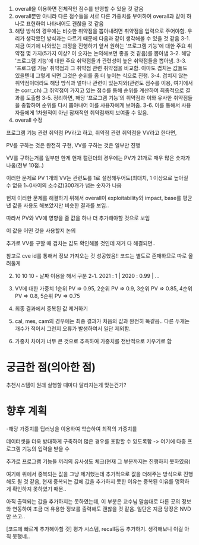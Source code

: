 1. overall을 이용하면 전체적인 점수를 반영할 수 있을 것 같음
2. overall뿐만 아니라 다른 점수들을 서로 다른 가중치를 부여하여 overall과 같이 하나로 표현하여 나타내어도 괜찮을 것 같음
3. 해당 방식의 경우에는 비슷한 취약점을 뽑아내려면 취약점을 입력으로 주어야함. 우리가 생각했던 방식과는 다르기 때문에 다음과 같이 생각해볼 수 있을 것 같음
3-1. 지금 여기에 나와있는 과정을 진행하기 앞서 원하는 '프로그램 기능'에 대한 주요 취약점 몇 가지(5가지 이상? 이 숫자는 논의해보면 좋을 것 같음)를 뽑아냄
3-2. 해당 '프로그램 기능'에 대한 주요 취약점들과 관련성이 높은 취약점들을 뽑아냄.
3-3. '프로그램 기능' 취약점과 그 취약점 관련 취약점을 비교함. 아마도 겹치는 값들도 있을텐데 그렇게 되면 그것은 순위를 좀 더 높이는 식으로 진행.
3-4. 겹치지 않는 취약점이더라도 해당 방식과 얼마나 관련이 있는지와(관련도 점수를 이용, 여기에서는 corr_ch) 그 취약점이 가지고 있는 점수를 통해 순위를 계산하여 최종적으로 결과를 도출함
3-5. 정리하면, 해당 '프로그램 기능'의 취약점과 이와 유사한 취약점들을 종합하여 순위를 다시 뽑아내어 이를 사용자에게 보여줌.
3-6. 이를 통해서 사용자들에게 1차원적이 아닌 잠재적인 취약점까지 보여줄 수 있음.
4. overall 수정


프로그램 기능 관련 취약점 PV라고 하고, 취약점 관련 취약점을 VV라고 한다면,

PV를 구하는 것은 완전히 구현, VV를 구하는 것은 일부만 진행

VV를 구하는거를 일부만 한게 현재 캘린더의 경우에는 PV가 21개로 매우 많은 숫자가 나옴(전부 10점..)

이러한 문제로 PV 1개의 VV는 관련도를 1로 설정해두어도(최대치, 1 이상으로 높아질 수 없음 1~0사이의 소수값)300개가 넘는 숫자가 나옴

현재 이러한 문제를 해결하기 위해서 overall이 exploitability와 impact, base를 평균낸 값을 사용도 해보았지만 비슷한 결과를 보임..

따라서 PV와 VV에 영향을 줄 값을 하나 더 추가해야할 것으로 보임

이 값을 어떤 것을 사용할지 논의

추가로 VV를 구할 때 겹치는 값도 확인해볼 것인데 저거 다 해결되면..

참고로 cve id를 통해서 정보 가져오는 것 성공했음!! 코드는 별도로 존재하므로 따로 올려둘게


2. 10 10 10 - 날짜 이용을 해서 구분
2-1. 2021 : 1 | 2020 : 0.99 | ...

3. VV에 대한 가중치 1순위 PV => 0.95, 2순위 PV => 0.9, 3순위 PV => 0.85, 4순위 PV => 0.8, 5순위 PV => 0.75

4. 최종 결과에서 중복된 값 제거하기

5. cal, mes, cam의 경우에는 최종 결과가 처음의 값과 완전히 똑같음.. 다른 두개는 개수가 적어서 그런지 오류가 발생하여서 일단 제외함.
6. 가중치 차이가 너무 큰 것으로 추측하여 가중치를 전반적으로 키우기로 함

# 궁금한 점(의아한 점)
추천시스템이 원래 실행할 때마다 달라지는게 맞는건가?

# 향후 계획 
-해당 가중치를 딥러닝을 이용하여 학습하여 최적의 가중치를 

데이터셋을 더욱 방대하게 구축하여 많은 경우를 포함할 수 있도록함 -> 여기에 다중 프로그램 기능의 입력을 받을 수 

추가로 프로그램 기능들 끼리의 유사성도 체크(현재 그 부분까지는 진행하지 못하였음)

여기에 위에서 중복되는 값을 그냥 제거했는데 추가적으로 값을 더해주는 방식으로 진행해도 될 것 같음, 현재 중복되는 값에 값을 추가하지 못한 이유는 중복된 이유를 명확하게 확인하지 못하였기 때문..

아직 출력되는 값을 추가하지는 못하였는데, 이 부분은 교수님 말씀대로 다른 곳의 정보와 연동하여 조금 더 유용한 정보를 출력해도 괜찮을 것 같음. 일단은 지금 당장은 NVD만 쓰고..


[코드에 빠르게 추가해야할 것]
평가 시스템, recall등등 추가하기. 생각해보니 이걸 아직 못했네..
